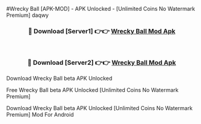 #Wrecky Ball [APK-MOD] - APK Unlocked - [Unlimited Coins No Watermark Premium] daqwy



<div align="center">

<h3>🔴 Download [Server1] 👉👉 <a href="https://momento.my/?title=Wrecky_Ball">Wrecky Ball Mod Apk</a></h3><br>

<h3>🔴 Download [Server2] 👉👉 <a href="https://momento.my/?title=Wrecky_Ball">Wrecky Ball Mod Apk</a></h3>
</div>



Download Wrecky Ball beta APK Unlocked

Free Wrecky Ball beta APK Unlocked [Unlimited Coins No Watermark Premium]

Download Wrecky Ball beta APK Unlocked [Unlimited Coins No Watermark Premium] Mod For Android
